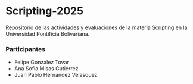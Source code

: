 # Scripting-2025
Repositorio de las actividades y evaluaciones de la materia Scripting en la Universidad Pontificia Bolivariana.

### Participantes

- Felipe Gonzalez Tovar
- Ana Sofia Misas Gutierrez
- Juan Pablo Hernandez Velasquez
